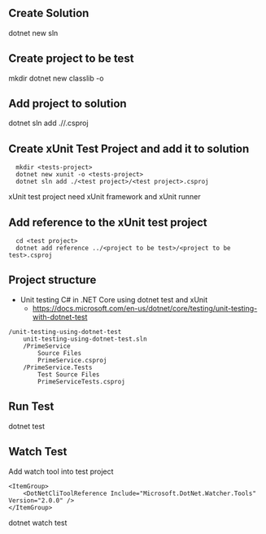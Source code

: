 
## Create Solution
  dotnet new sln

## Create project to be test
  mkdir <project>
  dotnet new classlib -o <project>
  
## Add project to solution
  dotnet sln add ./<project>/<project>.csproj

## Create xUnit Test Project and add it to solution
```
  mkdir <tests-project>
  dotnet new xunit -o <tests-project>
  dotnet sln add ./<test project>/<test project>.csproj
```
  xUnit test project need xUnit framework and xUnit runner

## Add reference to the xUnit test project
```
  cd <test project>
  dotnet add reference ../<project to be test>/<project to be test>.csproj
```

## Project structure
- Unit testing C# in .NET Core using dotnet test and xUnit
  - https://docs.microsoft.com/en-us/dotnet/core/testing/unit-testing-with-dotnet-test
```
/unit-testing-using-dotnet-test
    unit-testing-using-dotnet-test.sln
    /PrimeService
        Source Files
        PrimeService.csproj
    /PrimeService.Tests
        Test Source Files
        PrimeServiceTests.csproj
```

## Run Test
  dotnet test
   
## Watch Test
  Add watch tool into test project
  ```
  <ItemGroup>
      <DotNetCliToolReference Include="Microsoft.DotNet.Watcher.Tools" Version="2.0.0" />
  </ItemGroup>
  ```
  dotnet watch test